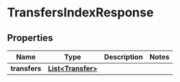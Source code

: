 

# TransfersIndexResponse

## Properties

Name | Type | Description | Notes
------------ | ------------- | ------------- | -------------
**transfers** | [**List&lt;Transfer&gt;**](Transfer.md) |  | 



